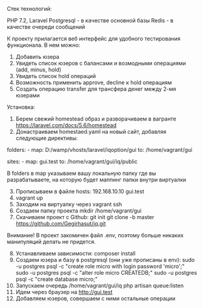 Стек технологий:

PHP 7.2, Laravel
Postgresql - в качестве основной базы
Redis - в качестве очереди сообщений

К проекту прилагается веб интерфейс для удобного тестирования функционала. В нем можно:
1. Добавить юзера
2. Увидеть список юзеров с балансами и возмодными операциями (add, minus, hold)
3. Увидеть список hold операций
4. Возможность применить approve, decline к hold операциям
5. Создать операцию transfer для трансфера денег между 2-мя юзерами

Установка:

1. Берем свежий homestead образ и разворачиваем в вагранте
https://laravel.com/docs/5.6/homestead
2. Донастраиваем homestaed.yaml на новый сайт, добавляя следующие директивы:

folders:
    - map: D:/wamp/vhosts/laravel/iqoption/gui
      to: /home/vagrant/gui

sites:
    - map: gui.test
      to: /home/vagrant/gui/iq/public

В folders в map указываем вашу локальную папку где вы разрабатываете, на которую будет маппинг папки внутри виртуалки

3. Прописываем в файле hosts:
    192.168.10.10	gui.test
4. vagrant up
5. Заходим на виртуалку через vagrant ssh
6. Создаем папку проекта
mkdir /home/vagrant/gui
7. Скачиваем проект с Github:
git init
git clone -b master https://github.com/Gegirhasut/iq.git

Внимание! В проект закомичен файл .env, поэтому больше никаких манипуляций делать не придется.

8. Устанавливаем зависимости:
composer install
9. Создаем юзера и базу в postgresql (они уже прописаны в env):
sudo -u postgres psql -c "create role micro with login password 'micro';"
sudo -u postgres psql -c "alter role micro CREATEDB;"
sudo -u postgres psql -c "create database micro;"
10. Запускаем очередь
/home/vagrant/gui/iq
php artisan queue:listen
11. Идем через браузер на http://gui.test
12. Добавляем юзеров, совершаем с ними остальные операции